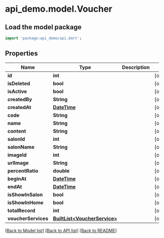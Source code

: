 # api_demo.model.Voucher

## Load the model package
```dart
import 'package:api_demo/api.dart';
```

## Properties
Name | Type | Description | Notes
------------ | ------------- | ------------- | -------------
**id** | **int** |  | [optional] 
**isDeleted** | **bool** |  | [optional] 
**isActive** | **bool** |  | [optional] 
**createdBy** | **String** |  | [optional] 
**createdAt** | [**DateTime**](DateTime.md) |  | [optional] 
**code** | **String** |  | [optional] 
**name** | **String** |  | [optional] 
**content** | **String** |  | [optional] 
**salonId** | **int** |  | [optional] 
**salonName** | **String** |  | [optional] 
**imageId** | **int** |  | [optional] 
**urlImage** | **String** |  | [optional] 
**percentRatio** | **double** |  | [optional] 
**beginAt** | [**DateTime**](DateTime.md) |  | [optional] 
**endAt** | [**DateTime**](DateTime.md) |  | [optional] 
**isShowInSalon** | **bool** |  | [optional] 
**isShowInHome** | **bool** |  | [optional] 
**totalRecord** | **int** |  | [optional] 
**voucherServices** | [**BuiltList&lt;VoucherService&gt;**](VoucherService.md) |  | [optional] 

[[Back to Model list]](../README.md#documentation-for-models) [[Back to API list]](../README.md#documentation-for-api-endpoints) [[Back to README]](../README.md)


